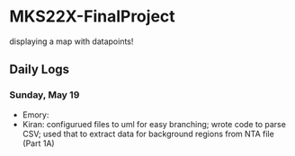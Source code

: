 # MKS22X-FinalProject
  displaying a map with datapoints!
## Daily Logs
### Sunday, May 19
- Emory: 
- Kiran: configurued files to uml for easy branching; wrote code to parse CSV; used that to extract data for background regions from NTA file (Part 1A)
